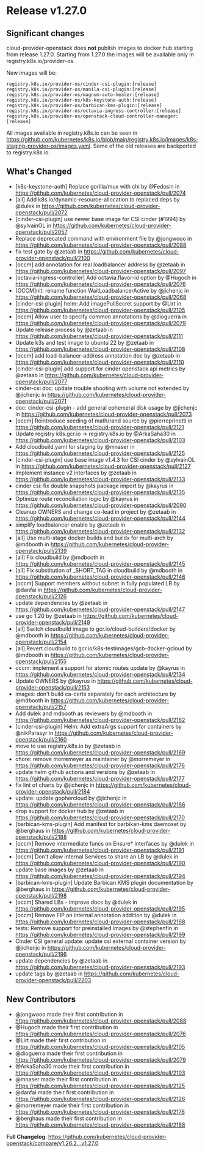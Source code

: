 # Release v1.27.0
## Significant changes

cloud-provider-openstack does **not** publish images to docker hub starting from release 1.27.0. Starting from 1.27.0 the images will be available only in registry.k8s.io/provider-os.

New images will be:
```
registry.k8s.io/provider-os/cinder-csi-plugin:[release]
registry.k8s.io/provider-os/manila-csi-plugin:[release]
registry.k8s.io/provider-os/magnum-auto-healer:[release]
registry.k8s.io/provider-os/k8s-keystone-auth:[release]
registry.k8s.io/provider-os/barbican-kms-plugin:[release]
registry.k8s.io/provider-os/octavia-ingress-controller:[release]
registry.k8s.io/provider-os/openstack-cloud-controller-manager:[release]
```

All images available in registry.k8s.io can be seen in https://github.com/kubernetes/k8s.io/blob/main/registry.k8s.io/images/k8s-staging-provider-os/images.yaml. Some of the old releases are backported to registry.k8s.io.

## What's Changed
* [k8s-keystone-auth] Replace gorilla/mux with chi by @Fedosin in https://github.com/kubernetes/cloud-provider-openstack/pull/2074
* [all] Add k8s.io/dynamic-resource-allocation to replaced deps by @dulek in https://github.com/kubernetes/cloud-provider-openstack/pull/2072
* [cinder-csi-plugin] use newer base image for CSI cinder (#1994) by @sylvainOL in https://github.com/kubernetes/cloud-provider-openstack/pull/2057
* Replace deprecated command with environment file by @jongwooo in https://github.com/kubernetes/cloud-provider-openstack/pull/2088
* fix test gate by @zetaab in https://github.com/kubernetes/cloud-provider-openstack/pull/2100
* [occm] add annotation for real loadbalancer address by @zetaab in https://github.com/kubernetes/cloud-provider-openstack/pull/2097
* [octavia-ingress-controller] Add octavia.flavor-id option by @Hugoch in https://github.com/kubernetes/cloud-provider-openstack/pull/2076
* [OCCM]nit: rename function WaitLoadbalancerActive by @jichenjc in https://github.com/kubernetes/cloud-provider-openstack/pull/2068
* [cinder-csi-plugin] helm: Add imagePullSecret support by @Lirt in https://github.com/kubernetes/cloud-provider-openstack/pull/2105
* [occm] Allow user to specify common annotations by @dioguerra in https://github.com/kubernetes/cloud-provider-openstack/pull/2079
* Update release process by @zetaab in https://github.com/kubernetes/cloud-provider-openstack/pull/2111
* Update k3s and test image to ubuntu 22 by @zetaab in https://github.com/kubernetes/cloud-provider-openstack/pull/2108
* [occm] add load-balancer-address annotation doc by @zetaab in https://github.com/kubernetes/cloud-provider-openstack/pull/2110
* [cinder-csi-plugin] add support for cinder openstack api metrics by @zetaab in https://github.com/kubernetes/cloud-provider-openstack/pull/2077
* cinder-csi doc: update trouble shooting with volume not extended by @jichenjc in https://github.com/kubernetes/cloud-provider-openstack/pull/2071
* doc: cinder-csi-plugin - add general ephemeral disk usage by @jichenjc in https://github.com/kubernetes/cloud-provider-openstack/pull/2073
* [occm] Reintroduce seeding of math/rand source by @pierreprinetti in https://github.com/kubernetes/cloud-provider-openstack/pull/2121
* Update registry k8s.gcr.io -> registry.k8s.io by @ArkaSaha30 in https://github.com/kubernetes/cloud-provider-openstack/pull/2103
* Add cloudbuild.yaml for staging by @mnaser in https://github.com/kubernetes/cloud-provider-openstack/pull/2125
* [cinder-csi-plugin] use base image v1.4.3 for CSI cinder by @sylvainOL in https://github.com/kubernetes/cloud-provider-openstack/pull/2127
* Implement instance v2 interfaces by @zetaab in https://github.com/kubernetes/cloud-provider-openstack/pull/2133
* cinder csi: fix double snapshots package import by @kayrus in https://github.com/kubernetes/cloud-provider-openstack/pull/2135
* Optimize route reconciliation logic by @kayrus in https://github.com/kubernetes/cloud-provider-openstack/pull/2090
* Cleanup OWNERS and change co-lead in project by @zetaab in https://github.com/kubernetes/cloud-provider-openstack/pull/2144
* simplify loadbalancer enable by @zetaab in https://github.com/kubernetes/cloud-provider-openstack/pull/2132
* [all] Use multi-stage docker builds and buildx for multi-arch by @mdbooth in https://github.com/kubernetes/cloud-provider-openstack/pull/2139
* [all] Fix cloudbuild by @mdbooth in https://github.com/kubernetes/cloud-provider-openstack/pull/2145
* [all] Fix substitution of _SHORT_TAG in cloudbuild by @mdbooth in https://github.com/kubernetes/cloud-provider-openstack/pull/2146
* [occm] Support members without subnet in fully populated LB by @danfai in https://github.com/kubernetes/cloud-provider-openstack/pull/2126
* update dependencies by @zetaab in https://github.com/kubernetes/cloud-provider-openstack/pull/2147
* use go 1.20 by @zetaab in https://github.com/kubernetes/cloud-provider-openstack/pull/2149
* [all] Switch cloudbuild image to gcr.io/cloud-builders/docker by @mdbooth in https://github.com/kubernetes/cloud-provider-openstack/pull/2154
* [all] Revert cloudbuild to gcr.io/k8s-testimages/gcb-docker-gcloud by @mdbooth in https://github.com/kubernetes/cloud-provider-openstack/pull/2155
* occm: implement a support for atomic routes update by @kayrus in https://github.com/kubernetes/cloud-provider-openstack/pull/2134
* Update OWNERS by @kayrus in https://github.com/kubernetes/cloud-provider-openstack/pull/2153
* images: don't build ca-certs separately for each architecture by @mdbooth in https://github.com/kubernetes/cloud-provider-openstack/pull/2157
* Add dulek and mdbooth as reviewers by @mdbooth in https://github.com/kubernetes/cloud-provider-openstack/pull/2162
* [cinder-csi-plugin] Helm: Add extraArgs support for containers by @nikParasyr in https://github.com/kubernetes/cloud-provider-openstack/pull/2160
* move to use registry.k8s.io by @zetaab in https://github.com/kubernetes/cloud-provider-openstack/pull/2169
* chore: remove morremeyer as maintainer by @morremeyer in https://github.com/kubernetes/cloud-provider-openstack/pull/2176
* update helm github actions and versions by @zetaab in https://github.com/kubernetes/cloud-provider-openstack/pull/2177
* fix lint of charts by @jichenjc in https://github.com/kubernetes/cloud-provider-openstack/pull/2184
* update: update gophercloud by @jichenjc in https://github.com/kubernetes/cloud-provider-openstack/pull/2186
* drop support for docker hub by @zetaab in https://github.com/kubernetes/cloud-provider-openstack/pull/2170
* [barbican-kms-plugin] Add manifest for barbikan-kms daemoset by @berghaus in https://github.com/kubernetes/cloud-provider-openstack/pull/2188
* [occm] Remove intermediate funcs on Ensure* interfaces by @dulek in https://github.com/kubernetes/cloud-provider-openstack/pull/2191
* [occm] Don't allow internal Services to share an LB by @dulek in https://github.com/kubernetes/cloud-provider-openstack/pull/2190
* update base images by @zetaab in https://github.com/kubernetes/cloud-provider-openstack/pull/2194
* [barbican-kms-plugin] Update Barbican KMS plugin documentation by @berghaus in https://github.com/kubernetes/cloud-provider-openstack/pull/2198
* [occm] Shared LBs - improve docs by @dulek in https://github.com/kubernetes/cloud-provider-openstack/pull/2195
* [occm] Remove FIP on internal annotation addition by @dulek in https://github.com/kubernetes/cloud-provider-openstack/pull/2168
* tests: Remove support for preinstalled images by @stephenfin in https://github.com/kubernetes/cloud-provider-openstack/pull/2199
* Cinder CSI general update: update csi external container version by @jichenjc in https://github.com/kubernetes/cloud-provider-openstack/pull/2196
* update dependencies by @zetaab in https://github.com/kubernetes/cloud-provider-openstack/pull/2193
* update tags by @zetaab in https://github.com/kubernetes/cloud-provider-openstack/pull/2203

## New Contributors
* @jongwooo made their first contribution in https://github.com/kubernetes/cloud-provider-openstack/pull/2088
* @Hugoch made their first contribution in https://github.com/kubernetes/cloud-provider-openstack/pull/2076
* @Lirt made their first contribution in https://github.com/kubernetes/cloud-provider-openstack/pull/2105
* @dioguerra made their first contribution in https://github.com/kubernetes/cloud-provider-openstack/pull/2079
* @ArkaSaha30 made their first contribution in https://github.com/kubernetes/cloud-provider-openstack/pull/2103
* @mnaser made their first contribution in https://github.com/kubernetes/cloud-provider-openstack/pull/2125
* @danfai made their first contribution in https://github.com/kubernetes/cloud-provider-openstack/pull/2126
* @morremeyer made their first contribution in https://github.com/kubernetes/cloud-provider-openstack/pull/2176
* @berghaus made their first contribution in https://github.com/kubernetes/cloud-provider-openstack/pull/2188

**Full Changelog**: https://github.com/kubernetes/cloud-provider-openstack/compare/v1.26.2...v1.27.0